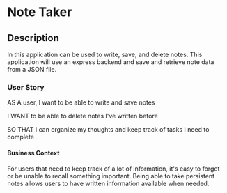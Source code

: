 #  Note Taker

## Description

In this application can be used to write, save, and delete notes. This application will use an express backend and save and retrieve note data from a JSON file.


### User Story

AS A user, I want to be able to write and save notes

I WANT to be able to delete notes I've written before

SO THAT I can organize my thoughts and keep track of tasks I need to complete

#### Business Context

For users that need to keep track of a lot of information, it's easy to forget or be unable to recall something important. Being able to take persistent notes allows users to have written information available when needed.



